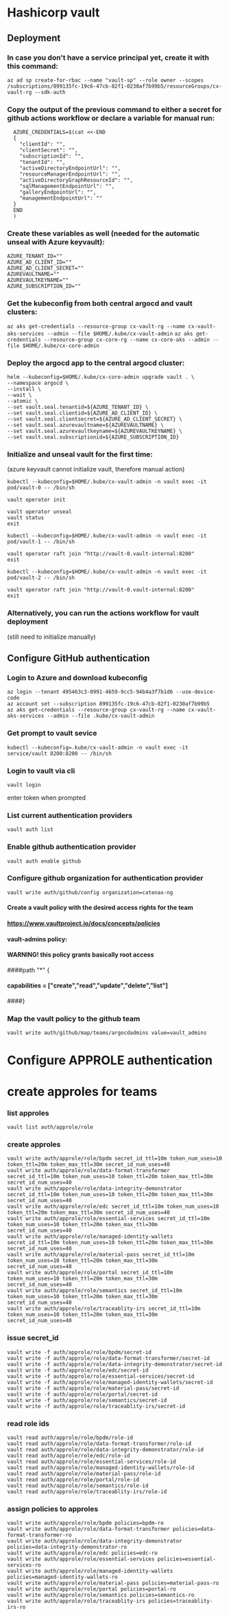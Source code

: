 # Hashicorp vault

## Deployment

### In case you don't have a service principal yet, create it with this command:
`az ad sp create-for-rbac --name "vault-sp" --role owner --scopes /subscriptions/899135fc-19c6-47cb-82f1-0230af7b99b5/resourceGroups/cx-vault-rg --sdk-auth`

### Copy the output of the previous command to either a secret for github actions workflow or declare a variable for manual run:
```
  AZURE_CREDENTIALS=$(cat <<-END
  {
    "clientId": "",
    "clientSecret": "",
    "subscriptionId": "",
    "tenantId": "",
    "activeDirectoryEndpointUrl": "",
    "resourceManagerEndpointUrl": "",
    "activeDirectoryGraphResourceId": "",
    "sqlManagementEndpointUrl": "",
    "galleryEndpointUrl": "",
    "managementEndpointUrl": ""
  }
  END
  )
```
### Create these variables as well (needed for the automatic unseal with Azure keyvault):
```
AZURE_TENANT_ID=""
AZURE_AD_CLIENT_ID=""
AZURE_AD_CLIENT_SECRET=""
AZUREVAULTNAME=""
AZUREVAULTKEYNAME=""
AZURE_SUBSCRIPTION_ID=""
```

### Get the kubeconfig from both central argocd and vault clusters:
`az aks get-credentials --resource-group cx-vault-rg --name cx-vault-aks-services --admin --file $HOME/.kube/cx-vault-admin`
`az aks get-credentials --resource-group cx-core-rg --name cx-core-aks --admin --file $HOME/.kube/cx-core-admin`

### Deploy the argocd app to the central argocd cluster:
```
helm --kubeconfig=$HOME/.kube/cx-core-admin upgrade vault . \
--namespace argocd \
--install \
--wait \
--atomic \
--set vault.seal.tenantid=${AZURE_TENANT_ID} \
--set vault.seal.clientid=${AZURE_AD_CLIENT_ID} \
--set vault.seal.clientsecret=${AZURE_AD_CLIENT_SECRET} \
--set vault.seal.azurevaultname=${AZUREVAULTNAME} \
--set vault.seal.azurevaultkeyname=${AZUREVAULTKEYNAME} \
--set vault.seal.subscriptionid=${AZURE_SUBSCRIPTION_ID}
```

### Initialize and unseal vault for the first time:
(azure keyvault cannot initialize vault, therefore manual action)
```
kubectl --kubeconfig=$HOME/.kube/cx-vault-admin -n vault exec -it pod/vault-0 -- /bin/sh

vault operator init

vault operator unseal
vault status
exit

kubectl --kubeconfig=$HOME/.kube/cx-vault-admin -n vault exec -it pod/vault-1 -- /bin/sh

vault operator raft join "http://vault-0.vault-internal:8200"
exit

kubectl --kubeconfig=$HOME/.kube/cx-vault-admin -n vault exec -it pod/vault-2 -- /bin/sh

vault operator raft join "http://vault-0.vault-internal:8200"
exit
```
### Alternatively, you can run the actions workflow for vault deployment
(still need to initialize manually)

## Configure GitHub authentication

### Login to Azure and download kubeconfig
```
az login --tenant 495463c3-0991-4659-9cc5-94b4a3f7b1d6 --use-device-code
az account set --subscription 899135fc-19c6-47cb-82f1-0230af7b99b5
az aks get-credentials --resource-group cx-vault-rg --name cx-vault-aks-services --admin --file .kube/cx-vault-admin
```
### Get prompt to vault sevice
```
kubectl --kubeconfig=.kube/cx-vault-admin -n vault exec -it service/vault 8200:8200 -- /bin/sh
```
### Login to vault via cli
```
vault login
```
enter token when prompted

### List current authentication providers
```
vault auth list
```
### Enable github authentication provider
```
vault auth enable github
```
### Configure github organization for authentication provider
```
vault write auth/github/config organization=catenax-ng
```
#### Create a vault policy with the desired access rights for the team
#### https://www.vaultproject.io/docs/concepts/policies
#### vault-admins policy:
#### WARNING! this policy grants basically root access
####path "*" {
####  capabilities = ["create","read","update","delete","list"]
####}

### Map the vault policy to the github team
```
vault write auth/github/map/teams/argocdadmins value=vault_admins
```

# Configure APPROLE authentication
# create approles for teams

### list approles
```
vault list auth/approle/role
```
### create approles
```
vault write auth/approle/role/bpdm secret_id_ttl=10m token_num_uses=10 token_ttl=20m token_max_ttl=30m secret_id_num_uses=40
vault write auth/approle/role/data-format-transformer secret_id_ttl=10m token_num_uses=10 token_ttl=20m token_max_ttl=30m secret_id_num_uses=40
vault write auth/approle/role/data-integrity-demonstrator secret_id_ttl=10m token_num_uses=10 token_ttl=20m token_max_ttl=30m secret_id_num_uses=40
vault write auth/approle/role/edc secret_id_ttl=10m token_num_uses=10 token_ttl=20m token_max_ttl=30m secret_id_num_uses=40
vault write auth/approle/role/essential-services secret_id_ttl=10m token_num_uses=10 token_ttl=20m token_max_ttl=30m secret_id_num_uses=40
vault write auth/approle/role/managed-identity-wallets secret_id_ttl=10m token_num_uses=10 token_ttl=20m token_max_ttl=30m secret_id_num_uses=40
vault write auth/approle/role/material-pass secret_id_ttl=10m token_num_uses=10 token_ttl=20m token_max_ttl=30m secret_id_num_uses=40
vault write auth/approle/role/portal secret_id_ttl=10m token_num_uses=10 token_ttl=20m token_max_ttl=30m secret_id_num_uses=40
vault write auth/approle/role/semantics secret_id_ttl=10m token_num_uses=10 token_ttl=20m token_max_ttl=30m secret_id_num_uses=40
vault write auth/approle/role/traceablity-irs secret_id_ttl=10m token_num_uses=10 token_ttl=20m token_max_ttl=30m secret_id_num_uses=40
```
### issue secret_id
```
vault write -f auth/approle/role/bpdm/secret-id
vault write -f auth/approle/role/data-format-transformer/secret-id
vault write -f auth/approle/role/data-integrity-demonstrator/secret-id
vault write -f auth/approle/role/edc/secret-id
vault write -f auth/approle/role/essential-services/secret-id
vault write -f auth/approle/role/managed-identity-wallets/secret-id
vault write -f auth/approle/role/material-pass/secret-id
vault write -f auth/approle/role/portal/secret-id
vault write -f auth/approle/role/semantics/secret-id
vault write -f auth/approle/role/traceablity-irs/secret-id
```
### read role ids
```
vault read auth/approle/role/bpdm/role-id
vault read auth/approle/role/data-format-transformer/role-id
vault read auth/approle/role/data-integrity-demonstrator/role-id
vault read auth/approle/role/edc/role-id
vault read auth/approle/role/essential-services/role-id
vault read auth/approle/role/managed-identity-wallets/role-id
vault read auth/approle/role/material-pass/role-id
vault read auth/approle/role/portal/role-id
vault read auth/approle/role/semantics/role-id
vault read auth/approle/role/traceablity-irs/role-id
```
### assign policies to approles
```
vault write auth/approle/role/bpdm policies=bpdm-ro
vault write auth/approle/role/data-format-transformer policies=data-format-transformer-ro
vault write auth/approle/role/data-integrity-demonstrator policies=data-integrity-demonstrator-ro
vault write auth/approle/role/edc policies=edc-ro
vault write auth/approle/role/essential-services policies=essential-services-ro
vault write auth/approle/role/managed-identity-wallets policies=managed-identity-wallets-ro
vault write auth/approle/role/material-pass policies=material-pass-ro
vault write auth/approle/role/portal policies=portal-ro
vault write auth/approle/role/semantics policies=semantics-ro
vault write auth/approle/role/traceablity-irs policies=traceablity-irs-ro
```